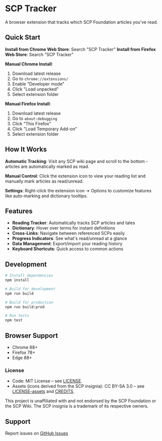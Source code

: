 # SCP Tracker

A browser extension that tracks which SCP Foundation articles you've read.

## Quick Start

**Install from Chrome Web Store**: Search "SCP Tracker"
**Install from Firefox Web Store**: Search "SCP Tracker"

**Manual Chrome Install**:
1. Download latest release
2. Go to `chrome://extensions/`
3. Enable "Developer mode"
4. Click "Load unpacked"
5. Select extension folder

**Manual Firefox Install**:
1. Download latest release
2. Go to `about:debugging`
3. Click "This Firefox"
4. Click "Load Temporary Add-on"
5. Select extension folder

## How It Works

**Automatic Tracking**: Visit any SCP wiki page and scroll to the bottom - articles are automatically marked as read.

**Manual Control**: Click the extension icon to view your reading list and manually mark articles as read/unread.

**Settings**: Right-click the extension icon → Options to customize features like auto-marking and dictionary tooltips.

## Features

- **Reading Tracker**: Automatically tracks SCP articles and tales
- **Dictionary**: Hover over terms for instant definitions
- **Cross-Links**: Navigate between referenced SCPs easily
- **Progress Indicators**: See what's read/unread at a glance
- **Data Management**: Export/import your reading history
- **Keyboard Shortcuts**: Quick access to common actions

## Development

```bash
# Install dependencies
npm install

# Build for development
npm run build

# Build for production
npm run build:prod

# Run tests
npm test
```

## Browser Support

- Chrome 88+
- Firefox 78+
- Edge 88+

### License

- Code: MIT License – see [LICENSE](LICENSE).
- Assets (icons derived from the SCP insignia): CC BY-SA 3.0 – see [LICENSE-assets](LICENSE-assets) and [CREDITS](CREDITS.md).

This project is unaffiliated with and not endorsed by the SCP Foundation or the SCP Wiki. The SCP insignia is a trademark of its respective owners.

## Support

Report issues on [GitHub Issues](https://github.com/Masterlincs/scp-tracker/issues)